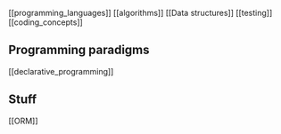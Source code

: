 [[programming_languages]]
[[algorithms]]
[[Data structures]]
[[testing]]
[[coding_concepts]]
## Programming paradigms
[[declarative_programming]]

## Stuff
[[ORM]]
